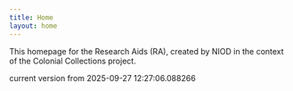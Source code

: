 ```yaml
---
title: Home
layout: home
---
```


This homepage for the Research Aids (RA), created by NIOD in the context of the Colonial Collections project. 


current version from 2025-09-27 12:27:06.088266